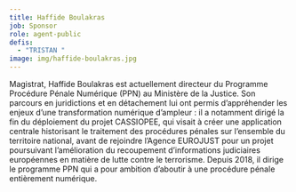 ```yaml
---
title: Haffide Boulakras
job: Sponsor
role: agent-public
defis:
  - "TRISTAN "
image: img/haffide-boulakras.jpg
---
```

Magistrat, Haffide Boulakras est actuellement directeur du Programme Procédure Pénale Numérique (PPN) au Ministère de la Justice. Son parcours en juridictions et en détachement lui ont permis d’appréhender les enjeux d’une transformation numérique d’ampleur : il a notamment dirigé la fin du déploiement du projet CASSIOPEE, qui visait à créer une application centrale historisant le traitement des procédures pénales sur l’ensemble du territoire national, avant de rejoindre l’Agence EUROJUST pour un projet poursuivant l’amélioration du recoupement d’informations judiciaires européennes en matière de lutte contre le terrorisme. Depuis 2018, il dirige le programme PPN qui a pour ambition d’aboutir à une procédure pénale entièrement numérique.
